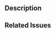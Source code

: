 <!--
  Thanks for opening a PR! Your contribution is much appreciated.
  Do you have any questions? Check out the contributing docs at https://github.com/area17/twill/blob/3.x/CONTRIBUTING.md, 
  or ask in this Pull Request and a Twill maintainer will be happy to help :)
-->

## Description

<!-- Write a description of the changes introduced by this PR -->
<!-- If this is introducing a new feature, it would be great if you can create a stub for documentation including bullet points for how to use the feature, code snippets, etc. -->

## Related Issues

<!--
  Link to the issue that is fixed by this PR (if there is one)
  e.g. Fixes #1234

  Link to an issue that is partially addressed by this PR (if there are any)
  e.g. Addresses #1234

  Link to related issues (if there are any)
  e.g. Related to #1234
-->
